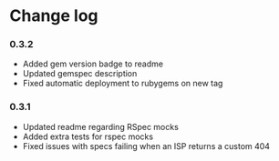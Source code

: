 # Change log

### 0.3.2

- Added gem version badge to readme
- Updated gemspec description
- Fixed automatic deployment to rubygems on new tag

### 0.3.1

- Updated readme regarding RSpec mocks
- Added extra tests for rspec mocks
- Fixed issues with specs failing when an ISP returns a custom 404
